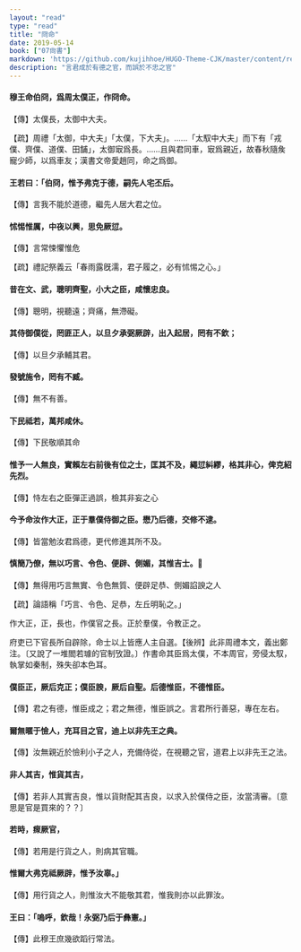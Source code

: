 ```yaml
---
layout: "read"
type: "read"
title: "冏命"
date: 2019-05-14
book: ["07尙書"]
markdown: 'https://github.com/kujihhoe/HUGO-Theme-CJK/master/content/read/07-尙書/054-冏命.md'
description: "言君成於有德之官，而誤於不忠之官"
---
```


#### 穆王命伯冏，爲周太僕正，作<v>冏命</v>。

【傳】太僕長，太御中大夫。

【疏】<v>周禮</v>「太御，中大夫」「太僕，下大夫」。……「太馭中大夫」而下有「戎僕、齊僕、道僕、田舗」，太御㝡爲長。……且與君同車，㝡爲親近，故<v>春秋</v>隨矦寵少師，以爲車友；<v>漢書</v>文帝愛趙同，命之爲御。

#### 王若曰：「伯冏，惟予弗克于德，嗣先人宅丕后。

【傳】言我不能於道德，繼先人居大君之位。

#### 怵惕惟厲，中夜以興，思免厥愆。

【傳】言常悚懼惟危

【疏】<v>禮記</v><v>祭義</v>云「春雨露旣濡，君子履之，必有怵惕之心。」

#### 昔在文、武，聰明齊聖，小大之臣，咸懷忠良。

【傳】聰明，視聽遠；齊痛，無滯礙。

#### 其侍御僕從，罔匪正人，以旦夕承弼厥辟，出入起居，罔有不欽；

【傳】以旦夕承輔其君。

#### 發號施令，罔有不臧。

【傳】無不有善。

#### 下民祗若，萬邦咸休。

【傳】下民敬順其命

#### 惟予一人無良，實賴左右前後有位之士，匡其不及，繩愆糾繆，格其非心，俾克紹先烈。

【傳】恃左右之臣彈正過誤，檢其非妄之心

#### 今予命汝作大正，正于羣僕侍御之臣。懋乃后德，交修不逮。

【傳】皆當勉汝君爲德，更代修進其所不及。

#### 慎簡乃僚，無以巧言、令色、便辟、側媚，其惟吉士。

【傳】無得用巧言無實、令色無質、便辟足恭、側媚諂諛之人

【疏】<v>論語</v>稱「巧言、令色、足恭，左丘明恥之。」

作大正，正，長也，作僕官之長。正於羣僕，令教正之。

府吏已下官長所自辟除，命士以上皆應人主自選。【後辨】此非<v>周禮</v>本文，義出鄭注。〔又說了一堆閻若璩的官制攷證。〕作書命其臣爲太僕，不本<v>周官</v>，旁侵太馭，執掌如秦制，殊失卻本色耳。

#### 僕臣正，厥后克正；僕臣諛，厥后自聖。后德惟臣，不德惟臣。

【傳】君之有德，惟臣成之；君之無德，惟臣誤之。言君所行善惡，專在左右。

#### 爾無暱于憸人，充耳目之官，迪上以非先王之典。

【傳】汝無親近於憸利小子之人，充備侍從，在視聽之官，道君上以非先王之法。

#### 非人其吉，惟貨其吉，

【傳】若非人其實吉良，惟以貨財配其吉良，以求入於僕侍之臣，汝當淸審。〔意思是官是買來的？？〕

#### 若時，瘝厥官，

【傳】若用是行貨之人，則病其官職。

#### 惟爾大弗克祗厥辟，惟予汝辜。」

【傳】用行貨之人，則惟汝大不能敬其君，惟我則亦以此罪汝。

#### 王曰：「嗚呼，欽哉！永弼乃后于彝憲。」

【傳】此穆王庶幾欲蹈行常法。

